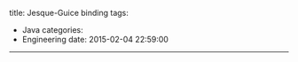title: Jesque-Guice binding
tags:
  - Java
categories:
  - Engineering
date: 2015-02-04 22:59:00
---
